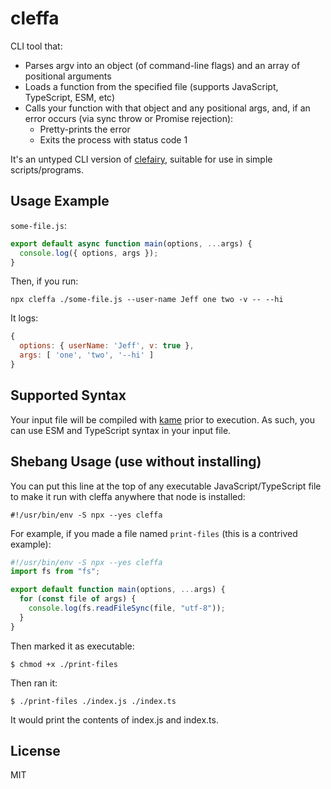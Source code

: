 # cleffa

CLI tool that:

- Parses argv into an object (of command-line flags) and an array of positional arguments
- Loads a function from the specified file (supports JavaScript, TypeScript, ESM, etc)
- Calls your function with that object and any positional args, and, if an error occurs (via sync throw or Promise rejection):
  - Pretty-prints the error
  - Exits the process with status code 1

It's an untyped CLI version of [clefairy](https://npm.im/clefairy), suitable for use in simple scripts/programs.

## Usage Example

`some-file.js`:

```ts
export default async function main(options, ...args) {
  console.log({ options, args });
}
```

Then, if you run:

```
npx cleffa ./some-file.js --user-name Jeff one two -v -- --hi
```

It logs:

```js
{
  options: { userName: 'Jeff', v: true },
  args: [ 'one', 'two', '--hi' ]
}
```

## Supported Syntax

Your input file will be compiled with [kame](https://npm.im/kame) prior to execution. As such, you can use ESM and TypeScript syntax in your input file.

## Shebang Usage (use without installing)

You can put this line at the top of any executable JavaScript/TypeScript file to make it run with cleffa anywhere that node is installed:

```
#!/usr/bin/env -S npx --yes cleffa
```

For example, if you made a file named `print-files` (this is a contrived example):

```ts
#!/usr/bin/env -S npx --yes cleffa
import fs from "fs";

export default function main(options, ...args) {
  for (const file of args) {
    console.log(fs.readFileSync(file, "utf-8"));
  }
}
```

Then marked it as executable:

```
$ chmod +x ./print-files
```

Then ran it:

```
$ ./print-files ./index.js ./index.ts
```

It would print the contents of index.js and index.ts.

## License

MIT
